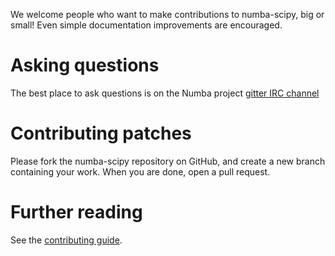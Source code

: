 
We welcome people who want to make contributions to numba-scipy, big or small!
Even simple documentation improvements are encouraged.

# Asking questions

The best place to ask questions is on the Numba project [gitter IRC channel](
https://gitter.im/numba/numba)

# Contributing patches

Please fork the numba-scipy repository on GitHub, and create a new branch
containing your work.  When you are done, open a pull request.

# Further reading

See the [contributing guide](
https://numba-scipy.readthedocs.io/en/latest/developer/contributing.html).
